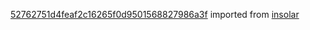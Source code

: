 [52762751d4feaf2c16265f0d9501568827986a3f](https://github.com/insolar/insolar/commit/52762751d4feaf2c16265f0d9501568827986a3f) imported from [insolar](https://github.com/insolar/insolar)
